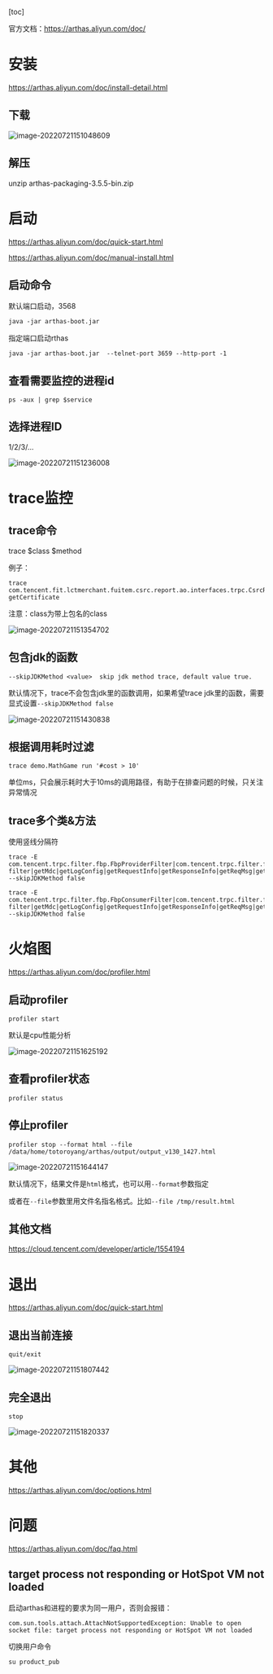

[toc]

官方文档：https://arthas.aliyun.com/doc/



# 安装

https://arthas.aliyun.com/doc/install-detail.html



## 下载

![image-20220721151048609](../../assets/images/image-20220721151048609.png)





## 解压

unzip arthas-packaging-3.5.5-bin.zip



# 启动

https://arthas.aliyun.com/doc/quick-start.html

https://arthas.aliyun.com/doc/manual-install.html



## 启动命令

默认端口启动，3568

```xml
java -jar arthas-boot.jar
```



指定端口启动rthas

```shell
java -jar arthas-boot.jar  --telnet-port 3659 --http-port -1
```



## 查看需要监控的进程id

```shell
ps -aux | grep $service
```



## 选择进程ID

1/2/3/...

![image-20220721151236008](../../assets/images/image-20220721151236008.png)





# trace监控



## trace命令

trace $class $method

例子：

```shell
trace com.tencent.fit.lctmerchant.fuitem.csrc.report.ao.interfaces.trpc.CsrcReportCertificateServiceImpl getCertificate
```

注意：class为带上包名的class

![image-20220721151354702](../../assets/images/image-20220721151354702.png)



## 包含jdk的函数

```
--skipJDKMethod <value>  skip jdk method trace, default value true.
```

默认情况下，trace不会包含jdk里的函数调用，如果希望trace jdk里的函数，需要显式设置`--skipJDKMethod false`

![image-20220721151430838](../../assets/images/image-20220721151430838.png)



## 根据调用耗时过滤

```shell
trace demo.MathGame run '#cost > 10'
```

单位ms，只会展示耗时大于10ms的调用路径，有助于在排查问题的时候，只关注异常情况



## trace多个类&方法

使用竖线分隔符

```shell
trace -E com.tencent.trpc.filter.fbp.FbpProviderFilter|com.tencent.trpc.filter.fbp.utils.LogUtils|com.tencent.trpc.filter.fbp.utils.Utils|com.tencent.trpc.proto.fbp.common.FbpServerCodec filter|getMdc|getLogConfig|getRequestInfo|getResponseInfo|getReqMsg|getProviderProtocol|getCustomReqMsg|getRetFromT|getMsgNoFromRequest|getLogConfig|getStatInfo|getDstServerInServer|getServerExt|getRetFromRequest|getMsgNoFromResponse|getCalleeRetFromResponse|pbToJson|decode|getStatInfo|setRouteTag --skipJDKMethod false

trace -E com.tencent.trpc.filter.fbp.FbpConsumerFilter|com.tencent.trpc.filter.fbp.utils.LogUtils|com.tencent.trpc.filter.fbp.utils.Utils|com.tencent.trpc.proto.fbp.common.FbpClientCodec filter|getMdc|getLogConfig|getRequestInfo|getResponseInfo|getReqMsg|getConsumerProtocol|getRetFromT|getMsgNoFromRequest|getMsgNoFromResponse|getCallerRetFromResponse|pbToJson|decode|parseBackendErrors|transErrorCode --skipJDKMethod false
```





# 火焰图

https://arthas.aliyun.com/doc/profiler.html



## 启动profiler

`profiler start`

默认是cpu性能分析

![image-20220721151625192](../../assets/images/image-20220721151625192.png)



## 查看profiler状态

`profiler status`



## 停止profiler

```shell
profiler stop --format html --file /data/home/totoroyang/arthas/output/output_v130_1427.html
```

![image-20220721151644147](../../assets/images/image-20220721151644147.png)



默认情况下，结果文件是`html`格式，也可以用`--format`参数指定

或者在`--file`参数里用文件名指名格式。比如`--file /tmp/result.html`



## 其他文档

https://cloud.tencent.com/developer/article/1554194



# 退出

https://arthas.aliyun.com/doc/quick-start.html



## 退出当前连接

`quit/exit`

![image-20220721151807442](../../assets/images/image-20220721151807442.png)



## 完全退出

`stop`

![image-20220721151820337](../../assets/images/image-20220721151820337.png)



# 其他

https://arthas.aliyun.com/doc/options.html



# 问题

https://arthas.aliyun.com/doc/faq.html



## target process not responding or HotSpot VM not loaded

启动arthas和进程的要求为同一用户，否则会报错：

```
com.sun.tools.attach.AttachNotSupportedException: Unable to open socket file: target process not responding or HotSpot VM not loaded
```



切换用户命令

```shell
su product_pub
```

